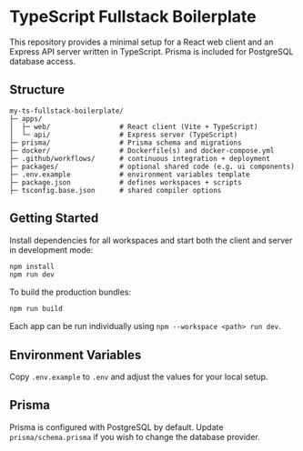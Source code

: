 # TypeScript Fullstack Boilerplate

This repository provides a minimal setup for a React web client and an Express API server written in TypeScript. Prisma is included for PostgreSQL database access.

## Structure

```
my-ts-fullstack-boilerplate/
├─ apps/
│  ├─ web/                 # React client (Vite + TypeScript)
│  └─ api/                 # Express server (TypeScript)
├─ prisma/                 # Prisma schema and migrations
├─ docker/                 # Dockerfile(s) and docker-compose.yml
├─ .github/workflows/      # continuous integration + deployment
├─ packages/               # optional shared code (e.g. ui components)
├─ .env.example            # environment variables template
├─ package.json            # defines workspaces + scripts
├─ tsconfig.base.json      # shared compiler options
```

## Getting Started

Install dependencies for all workspaces and start both the client and server in development mode:

```bash
npm install
npm run dev
```

To build the production bundles:

```bash
npm run build
```

Each app can be run individually using `npm --workspace <path> run dev`.

## Environment Variables

Copy `.env.example` to `.env` and adjust the values for your local setup.

## Prisma

Prisma is configured with PostgreSQL by default. Update `prisma/schema.prisma` if you wish to change the database provider.

